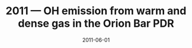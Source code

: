 ---
title: "2011 &mdash; OH emission from warm and dense gas in the Orion Bar PDR"
collection: publications
refereed: 'yes'
permalink: \publication\2011-06-01-OH-emission-from-warm-and-dense-gas-in-the-Orion
date: "2011-06-01"
venue: "Astronomy &amp; Astrophysics"
paperurl: 
link: "https://ui.adsabs.harvard.edu/abs/2011A&A...530L..16G"
citation: "Goicoechea, J. R.; Joblin, C.; Contursi, A.; Berné, O.; Cernicharo, J.; Gerin, M.; Le Bourlot, J.; Bergin, E. A.; Bell, T. A.; Röllig, M., Astronomy &amp; Astrophysics, Volume 530, id.L16, 6 pp."
---